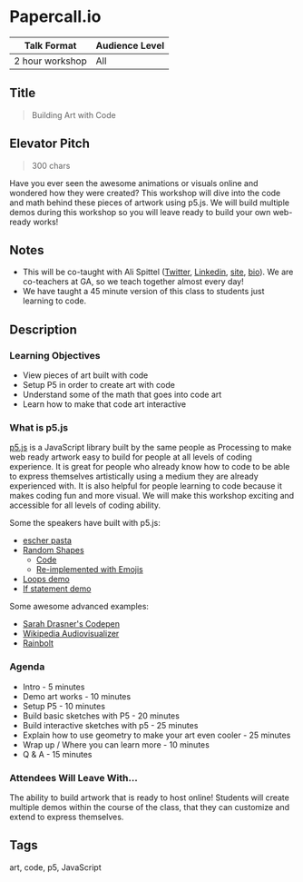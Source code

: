 # Papercall.io

| Talk Format | Audience Level |
|--------------|--------------|
| 2 hour workshop | All |

## Title 

> Building Art with Code

## Elevator Pitch

  > 300 chars
  
Have you ever seen the awesome animations or visuals online and wondered how they were created? This workshop will dive into the code and math behind these pieces of artwork using p5.js. We will build multiple demos during this workshop so you will leave ready to build your own web-ready works!

## Notes

* This will be co-taught with Ali Spittel ([Twitter](https://twitter.com/aspittel), [Linkedin](https://www.linkedin.com/in/aspittel), [site](https://alispit.tel), [bio](https://github.com/aspittel/cfps/blob/master/bio.md)). We are co-teachers at GA, so we teach together almost every day!
* We have taught a 45 minute version of this class to students just learning to code.

## Description

### Learning Objectives

* View pieces of art built with code
* Setup P5 in order to create art with code
* Understand some of the math that goes into code art
* Learn how to make that code art interactive

### What is p5.js

[p5.js](https://p5js.org/) is a JavaScript library built by the same people as Processing to make web ready artwork easy to build for people at all levels of coding experience. It is great for people who already know how to code to be able to express themselves artistically using a medium they are already experienced with. It is also helpful for people learning to code because it makes coding fun and more visual. We will make this workshop exciting and accessible for all levels of coding ability.

Some the speakers have built with p5.js:

* [escher pasta](https://codepen.io/superbuggy/pen/OvxgNg)
* [Random Shapes](https://www.alispit.tel/#/)
  * [Code](https://github.com/aspittel/aspittel.github.io/blob/vanilla-js/script.js)
  * [Re-implemented with Emojis](https://codepen.io/aspittel/pen/RQKMgL)
* [Loops demo](https://codepen.io/aspittel/pen/mxExBE)
* [If statement demo](https://codepen.io/aspittel/pen/aYZYOQ)

Some awesome advanced examples:

* [Sarah Drasner's Codepen](https://codepen.io/sdras/pen/EgmOKV?limit=all&page=2&q=p5)
* [Wikipedia Audiovisualizer](https://codepen.io/halvves/pen/rrxakW?q=p5&limit=all&type=type-pens)
* [Rainbolt](https://codepen.io/brettmitchell/pen/oexpXp?q=p5&limit=all&type=type-pens)

### Agenda

* Intro - 5 minutes
* Demo art works - 10 minutes
* Setup P5 - 10 minutes
* Build basic sketches with P5 - 20 minutes
* Build interactive sketches with p5 - 25 minutes
* Explain how to use geometry to make your art even cooler - 25 minutes
* Wrap up / Where you can learn more - 10 minutes
* Q & A - 15 minutes

### Attendees Will Leave With...

The ability to build artwork that is ready to host online! Students will create multiple demos within the course of the class, that they can customize and extend to express themselves.

## Tags
art, code, p5, JavaScript
